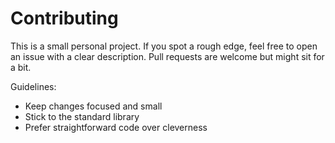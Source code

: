 # Contributing

This is a small personal project. If you spot a rough edge, feel free to open an issue with a clear description. Pull requests are welcome but might sit for a bit.

Guidelines:
- Keep changes focused and small
- Stick to the standard library
- Prefer straightforward code over cleverness


